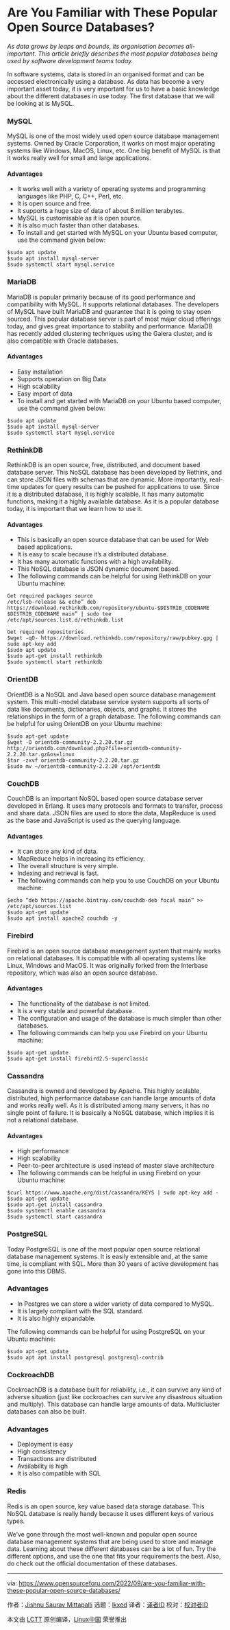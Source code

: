 [#]: subject: "Are You Familiar with These Popular  Open Source Databases?"
[#]: via: "https://www.opensourceforu.com/2022/09/are-you-familiar-with-these-popular-open-source-databases/"
[#]: author: "Jishnu Saurav Mittapalli https://www.opensourceforu.com/author/jishnu-saurav-mittapalli/"
[#]: collector: "lkxed"
[#]: translator: "toknow-gh"
[#]: reviewer: " "
[#]: publisher: " "
[#]: url: " "

Are You Familiar with These Popular  Open Source Databases?
======
*As data grows by leaps and bounds, its organisation becomes all-important. This article briefly describes the most popular databases being used by software development teams today.*

In software systems, data is stored in an organised format and can be accessed electronically using a database. As data has become a very important asset today, it is very important for us to have a basic knowledge about the different databases in use today.
The first database that we will be looking at is MySQL.

### MySQL

MySQL is one of the most widely used open source database management systems. Owned by Oracle Corporation, it works on most major operating systems like Windows, MacOS, Linux, etc. One big benefit of MySQL is that it works really well for small and large applications.

#### Advantages

* It works well with a variety of operating systems and programming languages like PHP, C, C++, Perl, etc.
* It is open source and free.
* It supports a huge size of data of about 8 million terabytes.
* MySQL is customisable as it is open source.
* It is also much faster than other databases.
* To install and get started with MySQL on your Ubuntu based computer, use the command given below:

```
$sudo apt update
$sudo apt install mysql-server
$sudo systemctl start mysql.service
```

### MariaDB

MariaDB is popular primarily because of its good performance and compatibility with MySQL. It supports relational databases. The developers of MySQL have built MariaDB and guarantee that it is going to stay open sourced. This popular database server is part of most major cloud offerings today, and gives great importance to stability and performance. MariaDB has recently added clustering techniques using the Galera cluster, and is also compatible with Oracle databases.

#### Advantages

* Easy installation
* Supports operation on Big Data
* High scalability
* Easy import of data
* To install and get started with MariaDB on your Ubuntu based computer, use the command given below:

```
$sudo apt update
$sudo apt install mysql-server
$sudo systemctl start mysql.service
```

### RethinkDB

RethinkDB is an open source, free, distributed, and document based database server. This NoSQL database has been developed by Rethink, and can store JSON files with schemas that are dynamic. More importantly, real-time updates for query results can be pushed for applications to use. Since it is a distributed database, it is highly scalable. It has many automatic functions, making it a highly available database. As it is a popular database today, it is important that we learn how to use it.

#### Advantages

* This is basically an open source database that can be used for Web based applications.
* It is easy to scale because it’s a distributed database.
* It has many automatic functions with a high availability.
* This NoSQL database is JSON dynamic document based.
* The following commands can be helpful for using RethinkDB on your Ubuntu machine:

```
Get required packages source
/etc/lsb-release && echo” deb https://download.rethinkdb.com/repository/ubuntu-$DISTRIB_CODENAME $DISTRIB_CODENAME main” | sudo tee /etc/apt/sources.list.d/rethinkdb.list

Get required repositories
$wget -qO- https://download.rethinkdb.com/repository/raw/pubkey.gpg | sudo apt-key add
$sudo apt update
$sudo apt-get install rethinkdb
$sudo systemctl start rethinkdb
```

### OrientDB

OrientDB is a NoSQL and Java based open source database management system. This multi-model database service system supports all sorts of data like documents, dictionaries, objects, and graphs. It stores the relationships in the form of a graph database.
The following commands can be helpful for using OrientDB on your Ubuntu machine:

```
$sudo apt-get update
$wget -O orientdb-community-2.2.20.tar.gz http://orientdb.com/download.php?file=orientdb-community-2.2.20.tar.gz&os=linux
$tar -zxvf orientdb-community-2.2.20.tar.gz
$sudo mv ~/orientdb-community-2.2.20 /opt/orientdb
```

### CouchDB

CouchDB is an important NoSQL based open source database server developed in Erlang. It uses many protocols and formats to transfer, process and share data. JSON files are used to store the data, MapReduce is used as the base and JavaScript is used as the querying language.

#### Advantages

* It can store any kind of data.
* MapReduce helps in increasing its efficiency.
* The overall structure is very simple.
* Indexing and retrieval is fast.
* The following commands can help you to use CouchDB on your Ubuntu machine:

```
$echo “deb https://apache.bintray.com/couchdb-deb focal main” >> /etc/apt/sources.list
$sudo apt-get update
$sudo apt install apache2 couchdb -y
```

### Firebird

Firebird is an open source database management system that mainly works on relational databases. It is compatible with all operating systems like Linux, Windows and MacOS. It was originally forked from the Interbase repository, which was also an open source database.

#### Advantages

* The functionality of the database is not limited.
* It is a very stable and powerful database.
* The configuration and usage of the database is much simpler than other databases.
* The following commands can help you use Firebird on your Ubuntu machine:

```
$sudo apt-get update
$sudo apt-get install firebird2.5-superclassic
```

### Cassandra

Cassandra is owned and developed by Apache. This highly scalable, distributed, high performance database can handle large amounts of data and works really well. As it is distributed among many servers, it has no single point of failure. It is basically a NoSQL database, which implies it is not a relational database.

#### Advantages

* High performance
* High scalability
* Peer-to-peer architecture is used instead of master slave architecture
* The following commands can be helpful in using Firebird on your Ubuntu machine:

```
$curl https://www.apache.org/dist/cassandra/KEYS | sudo apt-key add -
$sudo apt-get update
$sudo apt-get install cassandra
$sudo systemctl enable cassandra
$sudo systemctl start cassandra
```

### PostgreSQL

Today PostgreSQL is one of the most popular open source relational database management systems. It is easily extensible and, at the same time, is compliant with SQL. More than 30 years of active development has gone into this DBMS.

### Advantages

* In Postgres we can store a wider variety of data compared to MySQL.
* It is largely compliant with the SQL standard.
* It is also highly expandable.

The following commands can be helpful for using PostgreSQL on your Ubuntu machine:

```
$sudo apt-get update
$sudo apt apt install postgresql postgresql-contrib
```

### CockroachDB

CockroachDB is a database built for reliability, i.e., it can survive any kind of adverse situation (just like cockroaches can survive any disastrous situation and multiply). This database can handle large amounts of data. Multicluster databases can also be built.

### Advantages

* Deployment is easy
* High consistency
* Transactions are distributed
* Availability is high
* It is also compatible with SQL

### Redis

Redis is an open source, key value based data storage database. This NoSQL database is really handy because it uses different keys of various types.

We’ve gone through the most well-known and popular open source database management systems that are being used to store and manage data. Learning about these different databases can be a lot of fun. Try the different options, and use the one that fits your requirements the best. Also, do check out the official documentation of these databases.

--------------------------------------------------------------------------------

via: https://www.opensourceforu.com/2022/09/are-you-familiar-with-these-popular-open-source-databases/

作者：[Jishnu Saurav Mittapalli][a]
选题：[lkxed][b]
译者：[译者ID](https://github.com/译者ID)
校对：[校对者ID](https://github.com/校对者ID)

本文由 [LCTT](https://github.com/LCTT/TranslateProject) 原创编译，[Linux中国](https://linux.cn/) 荣誉推出

[a]: https://www.opensourceforu.com/author/jishnu-saurav-mittapalli/
[b]: https://github.com/lkxed
